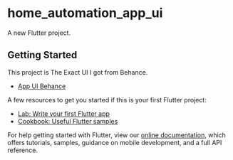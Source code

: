 # home_automation_app_ui

A new Flutter project.

## Getting Started

This project is The Exact UI I got from Behance.
- [App UI Behance](https://www.behance.net/gallery/124433659/Home-automation-app-ui/)

A few resources to get you started if this is your first Flutter project:

- [Lab: Write your first Flutter app](https://flutter.dev/docs/get-started/codelab)
- [Cookbook: Useful Flutter samples](https://flutter.dev/docs/cookbook)

For help getting started with Flutter, view our
[online documentation](https://flutter.dev/docs), which offers tutorials,
samples, guidance on mobile development, and a full API reference.

